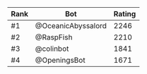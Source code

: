 Rank|Bot|Rating
---|---|---
#1|@OceanicAbyssalord|2246
#2|@RaspFish|2210
#3|@colinbot|1841
#4|@OpeningsBot|1671
